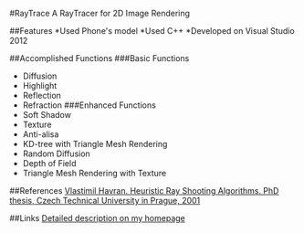 #RayTrace
A RayTracer for 2D Image Rendering

##Features
*Used Phone's model
*Used C++
*Developed on Visual Studio 2012

##Accomplished Functions
###Basic Functions
 * Diffusion
 * Highlight
 * Reflection
 * Refraction
###Enhanced Functions
 * Soft Shadow
 * Texture
 * Anti-alisa
 * KD-tree with Triangle Mesh Rendering
 * Random Diffusion
 * Depth of Field
 * Triangle Mesh Rendering with Texture

##References
[Vlastimil Havran. Heuristic Ray Shooting Algorithms. PhD thesis,
 Czech Technical University in Prague, 2001](http://dcgi.felk.cvut.cz/home/havran/DISSVH/dissvh.pdf)
 
##Links
[Detailed description on my homepage](http://zhanghaotian1994.com/projects/RayTrace/)